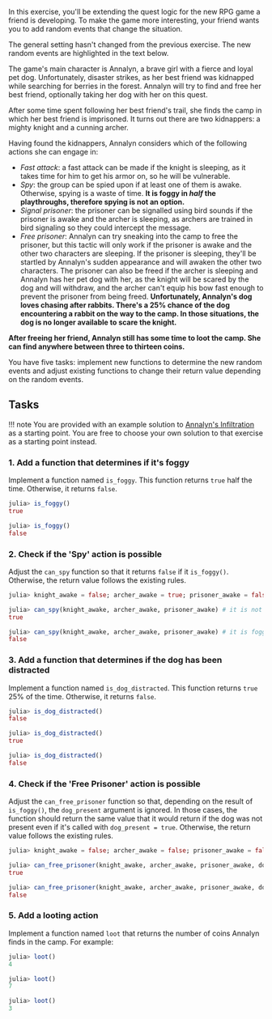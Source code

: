 In this exercise, you'll be extending the quest logic for the new RPG game a friend is developing.
To make the game more interesting, your friend wants you to add random events that change the situation.

The general setting hasn't changed from the previous exercise.
The new random events are highlighted in the text below.

The game's main character is Annalyn, a brave girl with a fierce and loyal pet dog.
Unfortunately, disaster strikes, as her best friend was kidnapped while searching for berries in the forest.
Annalyn will try to find and free her best friend, optionally taking her dog with her on this quest.

After some time spent following her best friend's trail, she finds the camp in which her best friend is imprisoned. It turns out there are two kidnappers: a mighty knight and a cunning archer.

Having found the kidnappers, Annalyn considers which of the following actions she can engage in:

- _Fast attack_: a fast attack can be made if the knight is sleeping, as it takes time for him to get his armor on, so he will be vulnerable.<!-- **There is a 5% chance that Annalyn stumbles while approaching the knight. This will wake up the knight and buy him enough time to put on his armor so that a fast attack is no longer possible.** -->
- _Spy_: the group can be spied upon if at least one of them is awake. Otherwise, spying is a waste of time. **It is foggy in _half_ the playthroughs, therefore spying is not an option.**
- _Signal prisoner_: the prisoner can be signalled using bird sounds if the prisoner is awake and the archer is sleeping, as archers are trained in bird signaling so they could intercept the message.
- _Free prisoner_: Annalyn can try sneaking into the camp to free the prisoner, but this tactic will only work if the prisoner is awake and the other two characters are sleeping. If the prisoner is sleeping, they'll be startled by Annalyn's sudden appearance and will awaken the other two characters. The prisoner can also be freed if the archer is sleeping and Annalyn has her pet dog with her, as the knight will be scared by the dog and will withdraw, and the archer can't equip his bow fast enough to prevent the prisoner from being freed. **Unfortunately, Annalyn's dog loves chasing after rabbits. There's a 25% chance of the dog encountering a rabbit on the way to the camp. In those situations, the dog is no longer available to scare the knight.**

**After freeing her friend, Annalyn still has some time to loot the camp. She can find anywhere between three to thirteen coins.**

You have five tasks: implement new functions to determine the new random events and adjust existing functions to change their return value depending on the random events.

## Tasks

<!-- TODO: Make sure the name here is consistent with the exercise name -->
!!! note
    You are provided with an example solution to [Annalyn's Infiltration](https://exercism.io/tracks/julia/exercises/annalyns-infiltration) as a starting point.
    You are free to choose your own solution to that exercise as a starting point instead.

### 1. Add a function that determines if it's foggy

Implement a function named `is_foggy`. This function returns `true` half the time. Otherwise, it returns `false`.

```julia
julia> is_foggy()
true

julia> is_foggy()
false
```

### 2. Check if the 'Spy' action is possible

Adjust the `can_spy` function so that it returns `false` if it `is_foggy()`. Otherwise, the return value follows the existing rules.

```julia
julia> knight_awake = false; archer_awake = true; prisoner_awake = false;

julia> can_spy(knight_awake, archer_awake, prisoner_awake) # it is not foggy
true

julia> can_spy(knight_awake, archer_awake, prisoner_awake) # it is foggy
false
```

### 3. Add a function that determines if the dog has been distracted

Implement a function named `is_dog_distracted`. This function returns `true` 25% of the time. Otherwise, it returns `false`.

```julia
julia> is_dog_distracted()
false

julia> is_dog_distracted()
true

julia> is_dog_distracted()
false
```

### 4. Check if the 'Free Prisoner' action is possible

Adjust the `can_free_prisoner` function so that, depending on the result of `is_foggy()`, the `dog_present` argument is ignored. In those cases, the function should return the same value that it would return if the dog was not present even if it's called with `dog_present = true`. Otherwise, the return value follows the existing rules.

```julia
julia> knight_awake = false; archer_awake = false; prisoner_awake = false; dog_present = true;

julia> can_free_prisoner(knight_awake, archer_awake, prisoner_awake, dog_present) # the dog has not been distracted
true

julia> can_free_prisoner(knight_awake, archer_awake, prisoner_awake, dog_present) # the dog has been distracted
false
```

### 5. Add a looting action

Implement a function named `loot` that returns the number of coins Annalyn finds in the camp. For example:

```julia
julia> loot()
4

julia> loot()
7

julia> loot()
3
```
